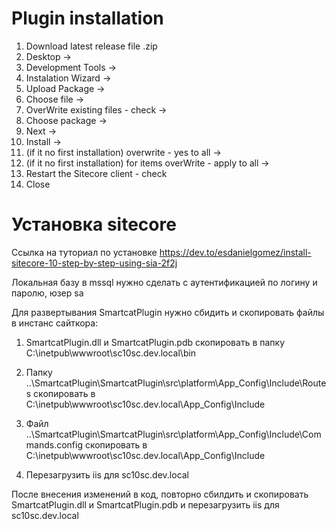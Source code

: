 # Plugin installation

1. Download latest release file .zip
2. Desktop ->
3. Development Tools ->
4. Instalation Wizard -> 
5. Upload Package -> 
6. Choose file ->
7. OverWrite existing files - check ->
8. Choose package -> 
9. Next -> 
10. Install ->
11. (if it no first installation) overwrite - yes to all ->
12. (if it no first installation) for items overWrite - apply to all -> 
13. Restart the Sitecore client - check
14. Close

# Установка sitecore
Ссылка на туториал по установке https://dev.to/esdanielgomez/install-sitecore-10-step-by-step-using-sia-2f2j 

Локальная базу в mssql нужно сделать с аутентификацией по логину и паролю, юзер sa 

Для развертывания SmartcatPlugin нужно сбидить и скопировать файлы в инстанс сайткора:

1. SmartcatPlugin.dll и SmartcatPlugin.pdb скопировать в папку C:\inetpub\wwwroot\sc10sc.dev.local\bin

2. Папку ..\SmartcatPlugin\SmartcatPlugin\src\platform\App_Config\Include\Routes скопировать в C:\inetpub\wwwroot\sc10sc.dev.local\App_Config\Include

3. Файл ..\SmartcatPlugin\SmartcatPlugin\src\platform\App_Config\Include\Commands.config скопировать в C:\inetpub\wwwroot\sc10sc.dev.local\App_Config\Include

4. Перезагрузить iis для sc10sc.dev.local

После внесения изменений в код, повторно сбилдить и скопировать SmartcatPlugin.dll и SmartcatPlugin.pdb и перезагрузить iis для sc10sc.dev.local
